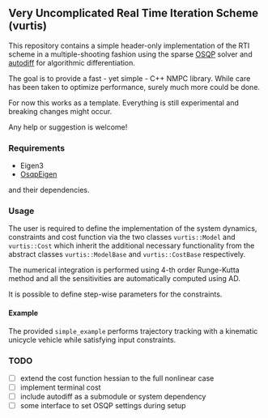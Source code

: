 ## Very Uncomplicated Real Time Iteration Scheme (vurtis)
This repository contains a simple header-only implementation of the RTI scheme
in a multiple-shooting fashion using the sparse [OSQP](https://osqp.org/) solver and [autodiff](https://github.com/autodiff/autodiff/) for algorithmic differentiation.

The goal is to provide a fast - yet simple - C++ NMPC library. While care has been taken to optimize performance, surely
much more could be done.

For now this works as a template. Everything is still experimental and breaking changes might occur.

Any help or suggestion is welcome!

### Requirements
* Eigen3
* [OsqpEigen](https://github.com/robotology/osqp-eigen)

and their dependencies.


### Usage
The user is required to define the implementation of the system dynamics, constraints and cost function
via the two classes `vurtis::Model` and `vurtis::Cost` which inherit the additional necessary functionality
from the abstract classes `vurtis::ModelBase` and `vurtis::CostBase` respectively.

The numerical integration is performed using 4-th order Runge-Kutta method
and all the sensitivities are automatically computed
using AD.

It is possible to define step-wise parameters for the constraints.

#### Example
The provided `simple_example` performs trajectory tracking with a kinematic unicycle vehicle 
while satisfying input constraints.

### TODO
- [ ] extend the cost function hessian to the full nonlinear case
- [ ] implement terminal cost
- [ ] include autodiff as a submodule or system dependency
- [ ] some interface to set OSQP settings during setup